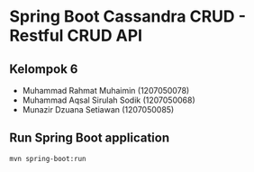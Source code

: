 # Spring Boot Cassandra CRUD - Restful CRUD API

## Kelompok 6
- Muhammad Rahmat Muhaimin (1207050078)
- Muhammad Aqsal Sirulah Sodik (1207050068)
- Munazir Dzuana Setiawan (1207050085)

## Run Spring Boot application
```
mvn spring-boot:run
```
